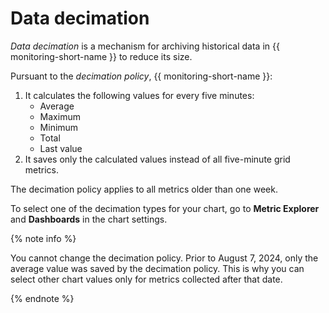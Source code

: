 # Data decimation

_Data decimation_ is a mechanism for archiving historical data in {{ monitoring-short-name }} to reduce its size.

Pursuant to the _decimation policy_, {{ monitoring-short-name }}:
1. It calculates the following values for every five minutes:
   * Average
   * Maximum
   * Minimum
   * Total
   * Last value
1. It saves only the calculated values instead of all five-minute grid metrics.

The decimation policy applies to all metrics older than one week.

To select one of the decimation types for your chart, go to **Metric Explorer** and **Dashboards** in the chart settings.

{% note info %}

You cannot change the decimation policy. Prior to August 7, 2024, only the average value was saved by the decimation policy. This is why you can select other chart values only for metrics collected after that date.

{% endnote %}
